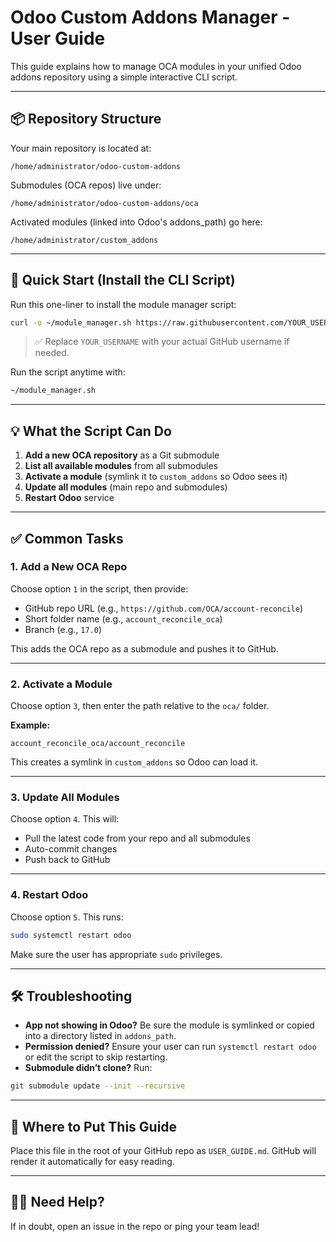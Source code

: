 # Odoo Custom Addons Manager - User Guide

This guide explains how to manage OCA modules in your unified Odoo addons repository using a simple interactive CLI script.

---

## 📦 Repository Structure

Your main repository is located at:

```
/home/administrator/odoo-custom-addons
```

Submodules (OCA repos) live under:

```
/home/administrator/odoo-custom-addons/oca
```

Activated modules (linked into Odoo's addons\_path) go here:

```
/home/administrator/custom_addons
```

---

## 🚀 Quick Start (Install the CLI Script)

Run this one-liner to install the module manager script:

```bash
curl -o ~/module_manager.sh https://raw.githubusercontent.com/YOUR_USERNAME/odoo-custom-addons/main/module_manager.sh && chmod +x ~/module_manager.sh
```

> ✅ Replace `YOUR_USERNAME` with your actual GitHub username if needed.

Run the script anytime with:

```bash
~/module_manager.sh
```

---

## 💡 What the Script Can Do

1. **Add a new OCA repository** as a Git submodule
2. **List all available modules** from all submodules
3. **Activate a module** (symlink it to `custom_addons` so Odoo sees it)
4. **Update all modules** (main repo and submodules)
5. **Restart Odoo** service

---

## ✅ Common Tasks

### 1. Add a New OCA Repo

Choose option `1` in the script, then provide:

- GitHub repo URL (e.g., `https://github.com/OCA/account-reconcile`)
- Short folder name (e.g., `account_reconcile_oca`)
- Branch (e.g., `17.0`)

This adds the OCA repo as a submodule and pushes it to GitHub.

---

### 2. Activate a Module

Choose option `3`, then enter the path relative to the `oca/` folder.

**Example:**

```
account_reconcile_oca/account_reconcile
```

This creates a symlink in `custom_addons` so Odoo can load it.

---

### 3. Update All Modules

Choose option `4`. This will:

- Pull the latest code from your repo and all submodules
- Auto-commit changes
- Push back to GitHub

---

### 4. Restart Odoo

Choose option `5`. This runs:

```bash
sudo systemctl restart odoo
```

Make sure the user has appropriate `sudo` privileges.

---

## 🛠 Troubleshooting

- **App not showing in Odoo?** Be sure the module is symlinked or copied into a directory listed in `addons_path`.
- **Permission denied?** Ensure your user can run `systemctl restart odoo` or edit the script to skip restarting.
- **Submodule didn’t clone?** Run:

```bash
git submodule update --init --recursive
```

---

## 📁 Where to Put This Guide

Place this file in the root of your GitHub repo as `USER_GUIDE.md`. GitHub will render it automatically for easy reading.

---

## 🙋‍♀️ Need Help?

If in doubt, open an issue in the repo or ping your team lead!

